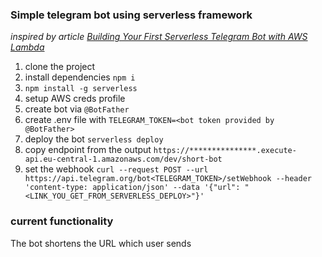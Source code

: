 ### Simple telegram bot using serverless framework

_inspired by article [Building Your First Serverless Telegram Bot with AWS Lambda](https://iamondemand.com/blog/building-your-first-serverless-telegram-bot/)_

1. clone the project
2. install dependencies `npm i`
3. `npm install -g serverless`
4. setup AWS creds profile
5. create bot via `@BotFather`
6. create .env file with `TELEGRAM_TOKEN=<bot token provided by @BotFather>`
7. deploy the bot `serverless deploy`
8. copy endpoint from the output `https://***************.execute-api.eu-central-1.amazonaws.com/dev/short-bot`
9. set the webhook `curl --request POST --url https://api.telegram.org/bot<TELEGRAM_TOKEN>/setWebhook --header 'content-type: application/json' --data '{"url": "<LINK_YOU_GET_FROM_SERVERLESS_DEPLOY>"}'`

### current functionality

The bot shortens the URL which user sends
